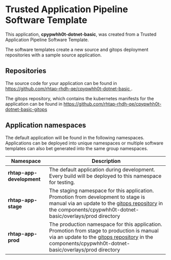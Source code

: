 # Trusted Application Pipeline Software Template

This application, **cpypwhh0t-dotnet-basic**, was created from a Trusted Application Pipeline Software Template.

The software templates create a new source and gitops deployment repositories with a sample source application. 

## Repositories

The source code for your application can be found in [https://github.com/rhtap-rhdh-qe/cpypwhh0t-dotnet-basic ](https://github.com/rhtap-rhdh-qe/cpypwhh0t-dotnet-basic ).
 
The gitops repository, which contains the kubernetes manifests for the application can be found in 
[https://github.com/rhtap-rhdh-qe/cpypwhh0t-dotnet-basic-gitops ](https://github.com/rhtap-rhdh-qe/cpypwhh0t-dotnet-basic-gitops ) 

## Application namespaces 

The default application will be found in the following namespaces. Applications can be deployed into unique namespaces or multiple software templates can also bet generated into the same group namespaces.  

|  Namespace   |  Description   |  
| -------- | -------- |   
| **rhtap-app-development** | The default application during development. Every build will be deployed to this namespace for testing. | 
| **rhtap-app-stage** | The staging namespace for this application. Promotion from development to stage is manual via an update to the [gitops repository](https://github.com/rhtap-rhdh-qe/cpypwhh0t-dotnet-basic-gitops ) in the components/cpypwhh0t-dotnet-basic/overlays/prod directory |  
| **rhtap-app-prod** | The production namespace for this application. Promotion from stage to production is manual via an update to the [gitops repository](https://github.com/rhtap-rhdh-qe/cpypwhh0t-dotnet-basic-gitops ) in the components/cpypwhh0t-dotnet-basic/overlays/prod directory | 